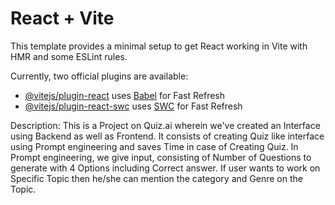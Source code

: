 # React + Vite

This template provides a minimal setup to get React working in Vite with HMR and some ESLint rules.

Currently, two official plugins are available:

- [@vitejs/plugin-react](https://github.com/vitejs/vite-plugin-react/blob/main/packages/plugin-react/README.md) uses [Babel](https://babeljs.io/) for Fast Refresh
- [@vitejs/plugin-react-swc](https://github.com/vitejs/vite-plugin-react-swc) uses [SWC](https://swc.rs/) for Fast Refresh

Description:
This is a Project on Quiz.ai wherein we've created an Interface using Backend as well as Frontend. It consists of creating Quiz like interface using Prompt engineering and saves Time in case of Creating Quiz. In Prompt engineering, we give input, consisting of Number of Questions to generate with 4 Options including Correct answer. If user wants to work on Specific Topic then he/she can mention the category and Genre on the Topic.

